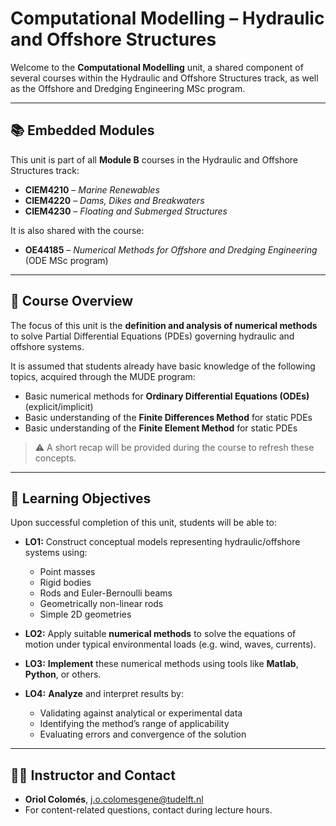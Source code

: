 # Computational Modelling – Hydraulic and Offshore Structures

Welcome to the **Computational Modelling** unit, a shared component of several courses within the Hydraulic and Offshore Structures track, as well as the Offshore and Dredging Engineering MSc program.

---

## 📚 Embedded Modules

This unit is part of all **Module B** courses in the Hydraulic and Offshore Structures track:

- **CIEM4210** – *Marine Renewables*  
- **CIEM4220** – *Dams, Dikes and Breakwaters*  
- **CIEM4230** – *Floating and Submerged Structures*  

It is also shared with the course:

- **OE44185** – *Numerical Methods for Offshore and Dredging Engineering* (ODE MSc program)

---

## 🧠 Course Overview

The focus of this unit is the **definition and analysis of numerical methods** to solve Partial Differential Equations (PDEs) governing hydraulic and offshore systems.

It is assumed that students already have basic knowledge of the following topics, acquired through the MUDE program:

- Basic numerical methods for **Ordinary Differential Equations (ODEs)** (explicit/implicit)
- Basic understanding of the **Finite Differences Method** for static PDEs
- Basic understanding of the **Finite Element Method** for static PDEs

> ⚠️ A short recap will be provided during the course to refresh these concepts.

---

## 🎯 Learning Objectives

Upon successful completion of this unit, students will be able to:

- **LO1:** Construct conceptual models representing hydraulic/offshore systems using:
  - Point masses  
  - Rigid bodies  
  - Rods and Euler-Bernoulli beams  
  - Geometrically non-linear rods  
  - Simple 2D geometries  

- **LO2:** Apply suitable **numerical methods** to solve the equations of motion under typical environmental loads (e.g. wind, waves, currents).

- **LO3:** **Implement** these numerical methods using tools like **Matlab**, **Python**, or others.

- **LO4:** **Analyze** and interpret results by:
  - Validating against analytical or experimental data  
  - Identifying the method’s range of applicability  
  - Evaluating errors and convergence of the solution  

---

## 👩‍🏫 Instructor and Contact

- **Oriol Colomés**, j.o.colomesgene@tudelft.nl
- For content-related  questions, contact during lecture hours.

